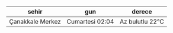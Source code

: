 | sehir            | gun             | derece          |
|------------------|-----------------|-----------------|
| Çanakkale Merkez | Cumartesi 02:04 | Az bulutlu 22°C |